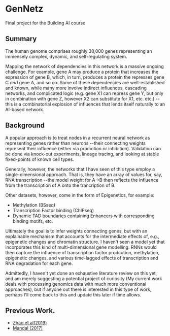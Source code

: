 # GenNetz

Final project for the Building AI course

## Summary

The human genome comprises roughly 30,000 genes representing an immensely complex, dynamic, and self-regulating system. 

Mapping the network of dependencies in this network is a massive ongoing challenge. For example, gene A may produce a protein that increases the expression of gene B, which, in turn, produces a protein the represses gene C _and_ gene A, and so on. Some of these dependencies are well-established and known, while many more involve indirect influences, cascading networks, and complicated logic (e.g. gene X1 can repress gene Y, but only in combination with gene Z, however X2 can substitute for X1, etc. etc.) --this is a combinatorial explosion of influences that lends itself naturally to an AI-based network.

## Background

A popular approach is to treat nodes in a recurrent neural network as representing genes rather than neurons --their connecting weights represent their influence (either via promotion or inhibition). Validation can be done via knock-out experiments, lineage tracing, and looking at stable fixed-points of known cell types.  

Generally, however, the networks that I have seen of this type employ a single-dimensional approach. That is, they have an array of values for, say, RNA transcription --the model weight for A->B then reflects the influence from the transcription of A onto the trancription of B. 

Other datasets, however, come in the form of Epigenetics, for example:
  * Methylation (BSseq)
  * Transcription Factor binding (ChIPseq)
  * Dynamic TAD boundaries containing Enhancers with corresponding binding motifs,
    etc.

Ultimately the goal is to infer weights connecting genes, but with an explainable mechanism that accounts for the intermediate effects of, e.g., epigenetic changes and chromatin structure. 
I haven't seen a model yet that incorporates this kind of multi-dimensional gene modelling. RNNs would then capture the influence of transcription factor prodcution, methylation, epigenetic changes, and various time-lagged effects of transcription and RNA degradation for each gene.

Admittedly, I haven't yet done an exhaustive literature review on this yet, and am merely suggesting a potential project of curiosity (My current work deals with processing genomics data with much more conventional approaches), but if anyone out there is interested in this type of work, perhaps I'll come back to this and update this later if time allows.


## Previous Work.
* [Zhao et al(2019)](https://shinlab.uconn.edu/wp-content/uploads/sites/2045/2020/01/bibmManuscript2019.pdf)
* [Mandal (2017) ](https://pubmed.ncbi.nlm.nih.gov/28659000/)

